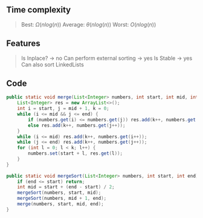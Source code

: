 ## Time complexity
> Best: $\Omega(nlog(n))$ 
> Average:  $\theta(nlog(n))$
> Worst: $O(nlog(n))$

## Features
>Is Inplace? -> no
>Can perform external sorting -> yes
>Is Stable -> yes
>Can also sort LinkedLists

## Code
```java
public static void merge(List<Integer> numbers, int start, int mid, int end) {  
    List<Integer> res = new ArrayList<>();  
    int i = start, j = mid + 1, k = 0;  
    while (i <= mid && j <= end) {  
        if (numbers.get(i) <= numbers.get(j)) res.add(k++, numbers.get(i++));  
        else res.add(k++, numbers.get(j++));  
    }  
    while (i <= mid) res.add(k++, numbers.get(i++));  
    while (j <= end) res.add(k++, numbers.get(j++));  
    for (int l = 0; l < k; l++) {  
        numbers.set(start + l, res.get(l));  
    }  
}  
  
public static void mergeSort(List<Integer> numbers, int start, int end) {  
    if (end <= start) return;  
    int mid = start + (end - start) / 2;  
    mergeSort(numbers, start, mid);  
    mergeSort(numbers, mid + 1, end);  
    merge(numbers, start, mid, end);  
}
```

